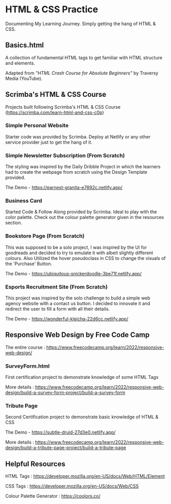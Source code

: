# HTML & CSS Practice
Documenting My Learning Journey. Simply getting the hang of HTML & CSS. 

## Basics.html  
A collection of fundamental HTML tags to get familiar with HTML structure and elements.  

Adapted from *"HTML Crash Course for Absolute Beginners"* by Traversy Media (YouTube).  

## Scrimba's HTML & CSS Course
Projects built following Scrimba's HTML & CSS Course (https://scrimba.com/learn-html-and-css-c0p)

### Simple Personal Website
Starter code was provided by Scrimba.
Deploy at Netlify or any other service provider just to get the hang of it.

### Simple Newsletter Subscription (From Scratch)
The styling was inspired by the Daily Dribble Project in which the learners had to create the webpage from scratch using the Design Template provided.

The Demo - https://earnest-granita-e7892c.netlify.app/ 

### Business Card
Started Code & Follow Along provided by Scrimba. Ideal to play with the color palette. Check out the colour palette generator given in the resources section.

### Bookstore Page (From Scratch)
This was supposed to be a solo project, I was inspired by the UI for goodreads and decided to try to emulate it with albeit slightly different colours.
Also Utilized the hover pseudoclass in CSS to change the visuals of the 'Purchase' Button. 

The Demo - https://ubiquitous-snickerdoodle-3be71f.netlify.app/

### Esports Recruitment Site (From Scratch)
This project was inspired by the solo challenge to build a simple web agency website with a contact us button. I decided to innovate it and redirect the user to fill a form with all their details. 

The Demo - https://wonderful-kleicha-22d6cc.netlify.app/ 

## Responsive Web Design by Free Code Camp 
The entire course : https://www.freecodecamp.org/learn/2022/responsive-web-design/

### SurveyForm.html 
First certification project to demonstrate knowledge of some HTML Tags 

More details : https://www.freecodecamp.org/learn/2022/responsive-web-design/build-a-survey-form-project/build-a-survey-form

### Tribute Page
Second Certification project to demonstrate basic knowledge of HTML & CSS

The Demo - https://subtle-druid-27d3e0.netlify.app/

More details : https://www.freecodecamp.org/learn/2022/responsive-web-design/build-a-tribute-page-project/build-a-tribute-page 



## Helpful Resources
HTML Tags : https://developer.mozilla.org/en-US/docs/Web/HTML/Element 

CSS Tags : https://developer.mozilla.org/en-US/docs/Web/CSS 

Colour Palette Generator : https://coolors.co/ 
